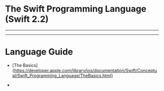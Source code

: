 # The Swift Programming Language (Swift 2.2)   

***
***

# Language Guide  

* [The Basics]{https://developer.apple.com/library/ios/documentation/Swift/Conceptual/Swift_Programming_Language/TheBasics.html}  

* 

